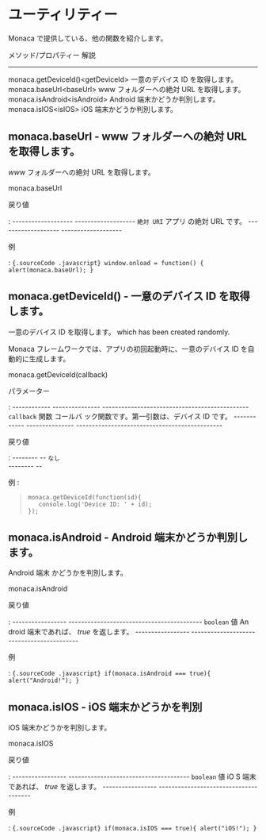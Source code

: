 ユーティリティー
================

Monaca で提供している、他の関数を紹介します。

  メソッド/プロパティー 解説                
  ----------------------------------------- -------------------------------------------
  monaca.getDeviceId()&lt;getDeviceId&gt;   一意のデバイス ID を取得します。
  monaca.baseUrl&lt;baseUrl&gt;             www フォルダーへの絶対 URL を取得します。
  monaca.isAndroid&lt;isAndroid&gt;         Android 端末かどうか判別します。
  monaca.isIOS&lt;isIOS&gt;                 iOS 端末かどうか判別します。

monaca.baseUrl - www フォルダーへの絶対 URL を取得します。
----------------------------------------------------------

*www* フォルダーへの絶対 URL を取得します。

monaca.baseUrl

戻り値

:   ------------------- -------------------
      `絶対 URI` アプリ   の絶対 URL です。
      ------------------- -------------------

例

:   ``` {.sourceCode .javascript}
    window.onload = function()
    {
      alert(monaca.baseUrl);
    }
    ```

monaca.getDeviceId() - 一意のデバイス ID を取得します。
-------------------------------------------------------

一意のデバイス ID を取得します。 which has been created randomly.

<div class="admonition note">

Monaca フレームワークでは、アプリの初回起動時に、一意のデバイス ID
を自動的に生成します。

</div>

monaca.getDeviceId(callback)

パラメーター

:   ------------ --------------- ----------------------------------------------
      `callback`   関数 コールバ   ック関数です。第一引数は、デバイス ID です。
      ------------ --------------- ----------------------------------------------

戻り値

:   -------- --
      `なし`   
      -------- --

例 :

> ``` {.sourceCode .javascript}
> monaca.getDeviceId(function(id){
>    console.log('Device ID: ' + id);
> });
> ```

monaca.isAndroid - Android 端末かどうか判別します。
---------------------------------------------------

Android 端末 かどうかを判別します。

monaca.isAndroid

戻り値

:   ----------------- ------------------------------------------
      `boolean` 値 An   droid 端末であれば、 *true* を返します。
      ----------------- ------------------------------------------

例

:   ``` {.sourceCode .javascript}
    if(monaca.isAndroid === true){
      alert("Android!");
    }
    ```

monaca.isIOS - iOS 端末かどうかを判別
-------------------------------------

iOS 端末かどうかを判別します。

monaca.isIOS

戻り値

:   ----------------- --------------------------------------
      `boolean` 値 iO   S 端末であれば、 *true* を返します。
      ----------------- --------------------------------------

例

:   ``` {.sourceCode .javascript}
    if(monaca.isIOS === true){
      alert("iOS!");
    }
    ```


